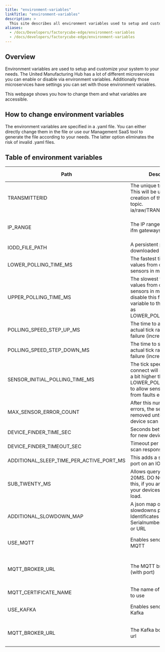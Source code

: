 ```yaml
---
title: "environment-variables"
linkTitle: "environment-variables"
description: >
  This site describes all environment variables used to setup and customize the united manufacturing hub.
aliases:
  - /docs/Developers/factorycube-edge/environment-variables
  - /docs/developers/factorycube-edge/environment-variables
---
```


## Overview

Environment variables are used to setup and customize your system to your needs. The United Manufacturing Hub has a lot of different microservices you can enable or disable via environment variables. Additionally those microservices have settings you can set with those environment variables.

This webpage shows you how to change them and what variables are accessible.

## How to change environment variables
The environment variables are specified in a .yaml file. You can either directly change them in the file or use our Management SaaS tool to generate the file according to your needs. The latter option eliminates the risk of invalid .yaml files.

## Table of environment variables
| Path | Description| Type | Possible values | Example value | Example value 2 |
| ---  | --- | --- | --- | --- | --- |
| TRANSMITTERID | The unique transmitter id. This will be used for the creation of the MQTT/Kafka topic. ia/raw/TRANSMITTERID/... | string | all | 2021-0156 | development |
| IP_RANGE | The IP range to search for ifm gateways. | string | All subnets in [CIDR notation](https://en.wikipedia.org/wiki/Classless_Inter-Domain_Routing) | 172.16.0.0/24
| IODD_FILE_PATH | A persistent path, to save downloaded IODD files at | string | All valid paths | /tmp/iodd
| LOWER_POLLING_TIME_MS | The fastest time to read values from connected sensors in milliseconds | int | all | 100
| UPPER_POLLING_TIME_MS | The slowest time to read values from connected sensors in milliseconds. To disable this feature, set this variable to the same value as LOWER_POLLING_TIME_MS | int | all | 100
| POLLING_SPEED_STEP_UP_MS | The time to add to the actual tick rate in case of a failure (incremental) | int | all | 10
| POLLING_SPEED_STEP_DOWN_MS | The time to subtract from actual tick rate in case of a failure (incremental) | int | all | 10 
| SENSOR_INITIAL_POLLING_TIME_MS | The tick speed, that sensor connect will start from. Set a bit higher than LOWER_POLLING_TIME_MS to allow sensors to recover from faults easier | int | all | 100
| MAX_SENSOR_ERROR_COUNT | After this numbers on errors, the sensor will be removed until the next device scan  | int | all | 50 | 
| DEVICE_FINDER_TIME_SEC | Seconds between scanning for new devices | int | all | 10
| DEVICE_FINDER_TIMEOUT_SEC | Timeout per device for scan response | int | all | 10 
| ADDITIONAL_SLEEP_TIME_PER_ACTIVE_PORT_MS | This adds a sleep per active port on an IO-Link master | float | all | 0.0
| SUB_TWENTY_MS | Allows query times below 20MS. DO NOT activate this, if you are unsure, that your devices survive this load. | bool | 0, 1 | 0
| ADDITIONAL_SLOWDOWN_MAP | A json map of additional slowdowns per device. Identificates can be Serialnumber, Productcode or URL| int | all | [] | ```json[{"serialnumber":"000200610104","slowdown_ms":-10},{"url":"http://192.168.0.13","slowdown_ms":20},{"productcode":"AL13500","slowdown_ms":20.01}]```
| USE_MQTT | Enables sending using MQTT | bool | true, false, 0, 1 | true
| MQTT_BROKER_URL | The MQTT broker URL (with port) | string | IP, DNS name | united-manufacturing-hub-vernemq-local-service:1883 | localhost:1883
| MQTT_CERTIFICATE_NAME | The name of the certificate to use | string | all | NO_NAME
| USE_KAFKA | Enables sending using Kafka | bool | true, false, 0, 1 | true
| MQTT_BROKER_URL | The Kafka boostrap server url | string | IP, DNS name | united-manufacturing-hub-kafka:9092
